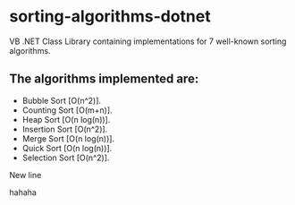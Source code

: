 sorting-algorithms-dotnet
=========================
VB .NET Class Library containing implementations for 7 well-known sorting algorithms.

The algorithms implemented are:
-------------------------------

- Bubble Sort [O(n^2)].
- Counting Sort [O(m+n)].
- Heap Sort [O(n log(n))].
- Insertion Sort [O(n^2)].
- Merge Sort [O(n log(n))].
- Quick Sort [O(n log(n))].
- Selection Sort [O(n^2)].

New line

hahaha
